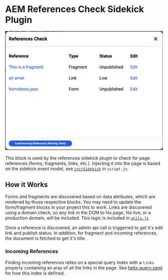# AEM References Check Sidekick Plugin

![alt text](image.png)

This block is used by the references sidekick plugin to check for page references (forms, fragments, links, etc.). Injecting it into the page is based on the sidekick event model, see [`initSidekick`](../../scripts/scripts.js#L197) in `script.js`.

## How it Works

Forms and fragments are discovered based on data attributes, which are rendered by those respective blocks. You may need to update the form/fragment blocks in your project this to work. Links are discovered using a domain check, so any link in the DOM to hlx.page, hlx.live, or a production domain, will be included. This logic is included in [`utils.js`](../../scripts/utils.js#L37)

Once a reference is discovered, an admin api call is triggerred to get it's edit link and publish status. In addition, for fragment and incoming references, the document is fetched to get it's title.

### Incoming References

Finding incoming references relies on a special query index with a `links` property containing an aray of all the links in the page. See [helix-query.yaml](../../helix-query.yaml#L32) for how this index is defined.